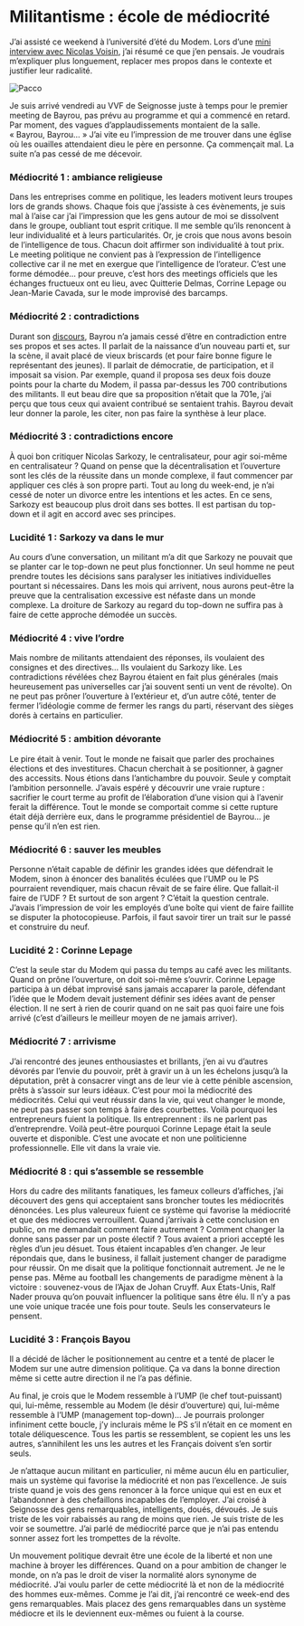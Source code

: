 # Militantisme : école de médiocrité

J’ai assisté ce weekend à l’université d’été du Modem. Lors d’une [mini interview avec Nicolas Voisin](http://www.nuesblog.com/?729/Modem-et-Internet-Qu-en-pense-le-papa-du-5o-pouvoir), j’ai résumé ce que j’en pensais. Je voudrais m’expliquer plus longuement, replacer mes propos dans le contexte et justifier leur radicalité.<span id="more-571"></span>

![Pacco](https://tcrouzet.com/images_tc/20070917pacco.gif)

Je suis arrivé vendredi au VVF de Seignosse juste à temps pour le premier meeting de Bayrou, pas prévu au programme et qui a commencé en retard. Par moment, des vagues d’applaudissements montaient de la salle. « Bayrou, Bayrou… » J’ai vite eu l’impression de me trouver dans une église où les ouailles attendaient dieu le père en personne. Ça commençait mal. La suite n’a pas cessé de me décevoir.

### Médiocrité 1 : ambiance religieuse

Dans les entreprises comme en politique, les leaders motivent leurs troupes lors de grands shows. Chaque fois que j’assiste à ces évènements, je suis mal à l’aise car j’ai l’impression que les gens autour de moi se dissolvent dans le groupe, oubliant tout esprit critique. Il me semble qu’ils renoncent à leur individualité et à leurs particularités. Or, je crois que nous avons besoin de l’intelligence de tous. Chacun doit affirmer son individualité à tout prix. Le meeting politique ne convient pas à l’expression de l’intelligence collective car il ne met en exergue que l’intelligence de l’orateur. C’est une forme démodée… pour preuve, c’est hors des meetings officiels que les échanges fructueux ont eu lieu, avec Quitterie Delmas, Corrine Lepage ou Jean-Marie Cavada, sur le mode improvisé des barcamps.

### Médiocrité 2 : contradictions

Durant son [discours](http://www.forumdesdemocrates.fr/videos.php), Bayrou n’a jamais cessé d’être en contradiction entre ses propos et ses actes. Il parlait de la naissance d’un nouveau parti et, sur la scène, il avait placé de vieux briscards (et pour faire bonne figure le représentant des jeunes). Il parlait de démocratie, de participation, et il imposait sa vision. Par exemple, quand il proposa ses deux fois douze points pour la charte du Modem, il passa par-dessus les 700 contributions des militants. Il eut beau dire que sa proposition n’était que la 701e, j’ai perçu que tous ceux qui avaient contribué se sentaient trahis. Bayrou devait leur donner la parole, les citer, non pas faire la synthèse à leur place.

### Médiocrité 3 : contradictions encore

À quoi bon critiquer Nicolas Sarkozy, le centralisateur, pour agir soi-même en centralisateur ? Quand on pense que la décentralisation et l’ouverture sont les clés de la réussite dans un monde complexe, il faut commencer par appliquer ces clés à son propre parti. Tout au long du week-end, je n’ai cessé de noter un divorce entre les intentions et les actes. En ce sens, Sarkozy est beaucoup plus droit dans ses bottes. Il est partisan du top-down et il agit en accord avec ses principes.

### Lucidité 1 : Sarkozy va dans le mur

Au cours d’une conversation, un militant m’a dit que Sarkozy ne pouvait que se planter car le top-down ne peut plus fonctionner. Un seul homme ne peut prendre toutes les décisions sans paralyser les initiatives individuelles pourtant si nécessaires. Dans les mois qui arrivent, nous aurons peut-être la preuve que la centralisation excessive est néfaste dans un monde complexe. La droiture de Sarkozy au regard du top-down ne suffira pas à faire de cette approche démodée un succès.

### Médiocrité 4 : vive l’ordre

Mais nombre de militants attendaient des réponses, ils voulaient des consignes et des directives… Ils voulaient du Sarkozy like. Les contradictions révélées chez Bayrou étaient en fait plus générales (mais heureusement pas universelles car j’ai souvent senti un vent de révolte). On ne peut pas prôner l’ouverture à l’extérieur et, d’un autre côté, tenter de fermer l’idéologie comme de fermer les rangs du parti, réservant des sièges dorés à certains en particulier.

### Médiocrité 5 : ambition dévorante

Le pire était à venir. Tout le monde ne faisait que parler des prochaines élections et des investitures. Chacun cherchait à se positionner, à gagner des accessits. Nous étions dans l’antichambre du pouvoir. Seule y comptait l’ambition personnelle. J’avais espéré y découvrir une vraie rupture : sacrifier le court terme au profit de l’élaboration d’une vision qui à l’avenir ferait la différence. Tout le monde se comportait comme si cette rupture était déjà derrière eux, dans le programme présidentiel de Bayrou… je pense qu’il n’en est rien.

### Médiocrité 6 : sauver les meubles

Personne n’était capable de définir les grandes idées que défendrait le Modem, sinon à énoncer des banalités éculées que l’UMP ou le PS pourraient revendiquer, mais chacun rêvait de se faire élire. Que fallait-il faire de l’UDF ? Et surtout de son argent ? C’était la question centrale. J’avais l’impression de voir les employés d’une boîte qui vient de faire faillite se disputer la photocopieuse. Parfois, il faut savoir tirer un trait sur le passé et construire du neuf.

### Lucidité 2 : Corinne Lepage

C’est la seule star du Modem qui passa du temps au café avec les militants. Quand on prône l’ouverture, on doit soi-même s’ouvrir. Corinne Lepage participa à un débat improvisé sans jamais accaparer la parole, défendant l’idée que le Modem devait justement définir ses idées avant de penser élection. Il ne sert à rien de courir quand on ne sait pas quoi faire une fois arrivé (c’est d’ailleurs le meilleur moyen de ne jamais arriver).

### Médiocrité 7 : arrivisme

J’ai rencontré des jeunes enthousiastes et brillants, j’en ai vu d’autres dévorés par l’envie du pouvoir, prêt à gravir un à un les échelons jusqu’à la députation, prêt à consacrer vingt ans de leur vie à cette pénible ascension, prêts à s’assoir sur leurs idéaux. C’est pour moi la médiocrité des médiocrités. Celui qui veut réussir dans la vie, qui veut changer le monde, ne peut pas passer son temps à faire des courbettes. Voilà pourquoi les entrepreneurs fuient la politique. Ils entreprennent : ils ne parlent pas d’entreprendre. Voilà peut-être pourquoi Corinne Lepage était la seule ouverte et disponible. C’est une avocate et non une politicienne professionnelle. Elle vit dans la vraie vie.

### Médiocrité 8 : qui s’assemble se ressemble

Hors du cadre des militants fanatiques, les fameux colleurs d’affiches, j’ai découvert des gens qui acceptaient sans broncher toutes les médiocrités dénoncées. Les plus valeureux fuient ce système qui favorise la médiocrité et que des médiocres verrouillent. Quand j’arrivais à cette conclusion en public, on me demandait comment faire autrement ? Comment changer la donne sans passer par un poste électif ? Tous avaient a priori accepté les règles d’un jeu désuet. Tous étaient incapables d’en changer. Je leur répondais que, dans le business, il fallait justement changer de paradigme pour réussir. On me disait que la politique fonctionnait autrement. Je ne le pense pas. Même au football les changements de paradigme mènent à la victoire : souvenez-vous de l’Ajax de Johan Cruyff. Aux États-Unis, Ralf Nader prouva qu’on pouvait influencer la politique sans être élu. Il n’y a pas une voie unique tracée une fois pour toute. Seuls les conservateurs le pensent.

### Lucidité 3 : François Bayou

Il a décidé de lâcher le positionnement au centre et a tenté de placer le Modem sur une autre dimension politique. Ça va dans la bonne direction même si cette autre direction il ne l’a pas définie.

Au final, je crois que le Modem ressemble à l’UMP (le chef tout-puissant) qui, lui-même, ressemble au Modem (le désir d’ouverture) qui, lui-même ressemble à l’UMP (management top-down)… Je pourrais prolonger infiniment cette boucle, j’y inclurais même le PS s’il n’était en ce moment en totale déliquescence. Tous les partis se ressemblent, se copient les uns les autres, s’annihilent les uns les autres et les Français doivent s’en sortir seuls.

Je n’attaque aucun militant en particulier, ni même aucun élu en particulier, mais un système qui favorise la médiocrité et non pas l’excellence. Je suis triste quand je vois des gens renoncer à la force unique qui est en eux et l’abandonner à des chefaillons incapables de l’employer. J’ai croisé à Seignosse des gens remarquables, intelligents, doués, dévoués. Je suis triste de les voir rabaissés au rang de moins que rien. Je suis triste de les voir se soumettre. J’ai parlé de médiocrité parce que je n’ai pas entendu sonner assez fort les trompettes de la révolte.

Un mouvement politique devrait être une école de la liberté et non une machine à broyer les différences. Quand on a pour ambition de changer le monde, on n’a pas le droit de viser la normalité alors synonyme de médiocrité. J’ai voulu parler de cette médiocrité là et non de la médiocrité des hommes eux-mêmes. Comme je l’ai dit, j’ai rencontré ce week-end des gens remarquables. Mais placez des gens remarquables dans un système médiocre et ils le deviennent eux-mêmes ou fuient à la course.